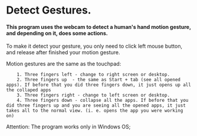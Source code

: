 # Detect Gestures.

#### This program uses the webcam to detect a human's hand motion gesture, and depending on it, does some actions.

To make it detect your gesture, you only need to click left mouse button, and release after finished your motion gesture.

Motion gestures are the same as the touchpad:

        1. Three fingers left - change to right screen or desktop.
        2. Three fingers up  - the same as Start + tab (see all opened apps). If before that you did three fingers down, it just opens up all the collaped apps
        3. Three fingers right - change to left screen or desktop.
        4. Three fingers down - collapse all the apps. If before that you did three fingers up and you are seeing all the opened apps, it just takes all to the normal view. (i. e. opens the app you were working on)
        
Attention:  The program works only in Windows OS;
